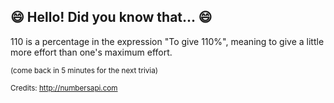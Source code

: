 ## 😄 Hello! Did you know that... 😄
110 is a percentage in the expression "To give 110%", meaning to give a little more effort than one's maximum effort.

<sup>(come back in 5 minutes for the next trivia)</sup>


<sup>Credits: http://numbersapi.com</sup>
